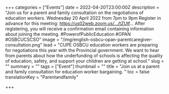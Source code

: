 +++
categories = ["Events"]
date = 2022-04-20T23:00:00Z
description = "Join us for a parent and family consultation on the negotiations of education workers. Wednesday 20 April 2022 from 7pm to 9pm Register in advance for this meeting: https://us02web.zoom.us/.../tZUtf... After registering, you will receive a confirmation email containing information about joining the meeting. #PowerofPublicEducation #OPAN #OSBCUCSCSO"
image = "/img/english-osbcu-opan-parentcaregiver-consultation.png"
lead = "CUPE OSBCU education workers are preparing for negotiations this year with the Provincial government. We want to hear from parents about how the underfunding of schools is affecting the quality of education, safety, and support your children are getting at school."
slug = ""
summary = ""
tags = ["Event"]
thumbnail = ""
title = "Join us at a parent and family consultation for education worker bargaining. "
toc = false
translationKey = "Parentandfamily"

+++
